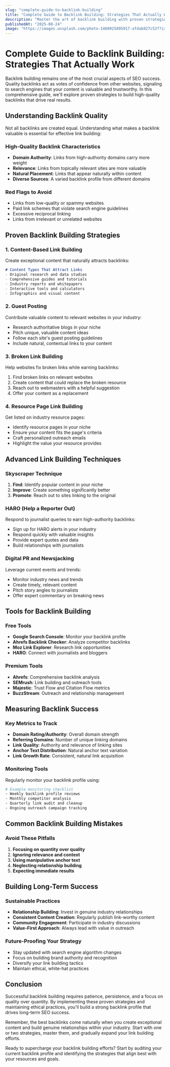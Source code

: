 ```yaml
---
slug: "complete-guide-to-backlink-building"
title: "Complete Guide to Backlink Building: Strategies That Actually Work"
description: "Master the art of backlink building with proven strategies, tools, and techniques to boost your website's authority and search rankings."
publishedAt: "2025-08-24"
image: "https://images.unsplash.com/photo-1460925895917-afdab827c52f?ixlib=rb-4.0.3&auto=format&fit=crop&w=1200&h=675&q=80"
---
```


# Complete Guide to Backlink Building: Strategies That Actually Work

Backlink building remains one of the most crucial aspects of SEO success. Quality backlinks act as votes of confidence from other websites, signaling to search engines that your content is valuable and trustworthy. In this comprehensive guide, we'll explore proven strategies to build high-quality backlinks that drive real results.

## Understanding Backlink Quality

Not all backlinks are created equal. Understanding what makes a backlink valuable is essential for effective link building:

### High-Quality Backlink Characteristics
- **Domain Authority**: Links from high-authority domains carry more weight
- **Relevance**: Links from topically relevant sites are more valuable
- **Natural Placement**: Links that appear naturally within content
- **Diverse Sources**: A varied backlink profile from different domains

### Red Flags to Avoid
- Links from low-quality or spammy websites
- Paid link schemes that violate search engine guidelines
- Excessive reciprocal linking
- Links from irrelevant or unrelated websites

## Proven Backlink Building Strategies

### 1. Content-Based Link Building

Create exceptional content that naturally attracts backlinks:

```markdown
# Content Types That Attract Links
- Original research and data studies
- Comprehensive guides and tutorials
- Industry reports and whitepapers
- Interactive tools and calculators
- Infographics and visual content
```

### 2. Guest Posting

Contribute valuable content to relevant websites in your industry:

- Research authoritative blogs in your niche
- Pitch unique, valuable content ideas
- Follow each site's guest posting guidelines
- Include natural, contextual links to your content

### 3. Broken Link Building

Help websites fix broken links while earning backlinks:

1. Find broken links on relevant websites
2. Create content that could replace the broken resource
3. Reach out to webmasters with a helpful suggestion
4. Offer your content as a replacement

### 4. Resource Page Link Building

Get listed on industry resource pages:

- Identify resource pages in your niche
- Ensure your content fits the page's criteria
- Craft personalized outreach emails
- Highlight the value your resource provides

## Advanced Link Building Techniques

### Skyscraper Technique

1. **Find**: Identify popular content in your niche
2. **Improve**: Create something significantly better
3. **Promote**: Reach out to sites linking to the original

### HARO (Help a Reporter Out)

Respond to journalist queries to earn high-authority backlinks:

- Sign up for HARO alerts in your industry
- Respond quickly with valuable insights
- Provide expert quotes and data
- Build relationships with journalists

### Digital PR and Newsjacking

Leverage current events and trends:

- Monitor industry news and trends
- Create timely, relevant content
- Pitch story angles to journalists
- Offer expert commentary on breaking news

## Tools for Backlink Building

### Free Tools
- **Google Search Console**: Monitor your backlink profile
- **Ahrefs Backlink Checker**: Analyze competitor backlinks
- **Moz Link Explorer**: Research link opportunities
- **HARO**: Connect with journalists and bloggers

### Premium Tools
- **Ahrefs**: Comprehensive backlink analysis
- **SEMrush**: Link building and outreach tools
- **Majestic**: Trust Flow and Citation Flow metrics
- **BuzzStream**: Outreach and relationship management

## Measuring Backlink Success

### Key Metrics to Track

- **Domain Rating/Authority**: Overall domain strength
- **Referring Domains**: Number of unique linking domains
- **Link Quality**: Authority and relevance of linking sites
- **Anchor Text Distribution**: Natural anchor text variation
- **Link Growth Rate**: Consistent, natural link acquisition

### Monitoring Tools

Regularly monitor your backlink profile using:

```bash
# Example monitoring checklist
- Weekly backlink profile reviews
- Monthly competitor analysis
- Quarterly link audit and cleanup
- Ongoing outreach campaign tracking
```

## Common Backlink Building Mistakes

### Avoid These Pitfalls

1. **Focusing on quantity over quality**
2. **Ignoring relevance and context**
3. **Using manipulative anchor text**
4. **Neglecting relationship building**
5. **Expecting immediate results**

## Building Long-Term Success

### Sustainable Practices

- **Relationship Building**: Invest in genuine industry relationships
- **Consistent Content Creation**: Regularly publish link-worthy content
- **Community Engagement**: Participate in industry discussions
- **Value-First Approach**: Always lead with value in outreach

### Future-Proofing Your Strategy

- Stay updated with search engine algorithm changes
- Focus on building brand authority and recognition
- Diversify your link building tactics
- Maintain ethical, white-hat practices

## Conclusion

Successful backlink building requires patience, persistence, and a focus on quality over quantity. By implementing these proven strategies and maintaining ethical practices, you'll build a strong backlink profile that drives long-term SEO success.

Remember, the best backlinks come naturally when you create exceptional content and build genuine relationships within your industry. Start with one or two strategies, master them, and gradually expand your link building efforts.

Ready to supercharge your backlink building efforts? Start by auditing your current backlink profile and identifying the strategies that align best with your resources and goals.